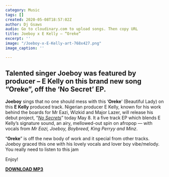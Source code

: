 ```yaml
---
category: Music
tags: []
created: 2020-05-08T18:57:02Z
author: Dj Gsaws
audio: Go to cloudinary.com to upload songs. Then copy URL
title: Joeboy x E Kelly – “Oreke”
excerpt: ''
image: "/Joeboy-x-E-Kelly-art-768x427.png"
image_caption: ''

---
```

## Talented singer Joeboy was featured by producer – E Kelly on this brand new song “Oreke”, off the ‘No Secret’ EP.

**Joeboy** sings that no one should mess with this ‘**Oreke**‘ (Beautiful Lady) on this **E Kelly** produced track. Nigerian producer E Kelly, known for his work behind the boards for Mr Eazi, Wizkid and Major Lazer, will release his debut project, “[_No Secrets_](https://empawaafrica.lnk.to/EKellyNoSecrets)” today May 8. It a five track EP which blends E Kelly’s signature sound, an airy, mellowed-out spin on afropop — with vocals from _Mr Eazi, Joeboy, Boybreed, King Perryy and Minz_.

“**Oreke**” is off the new body of work and it special from other tracks. Joeboy graced this one with his lovely vocals and lover boy vibe/melody. You really need to listen to this jam

Enjoy!

[**DOWNLOAD MP3**](https://tooxclusive.com/wp-content/uploads/2020/05/Joeboy-Oreke.mp3)